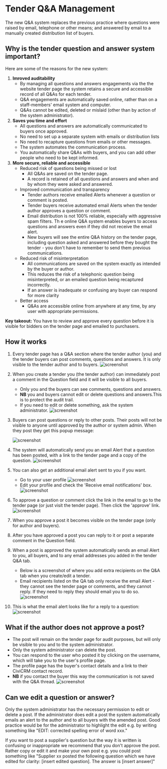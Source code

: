 #  Tender Q&A Management

The new Q&A system replaces the previous practice where questions were raised by email, telephone or other means; and answered by email to a manually created distribution list of buyers.

## Why is the tender question and answer system important?

Here are some of the reasons for the new system:

1. **Imroved auditability**
    - By managing all questions and answers engagements via the the website tender page the system retains a secure and accessible record of all Q&As for each tender.
    - Q&A engagements are automatically saved online, rather than on a staff-members' email system and computer.
    - Q&As cannot be edited, deleted or mislaid (other than by action of the system administrator).
2. **Saves you time and effort**
    - All questions and answers are automatically communicated to buyers once approved.
    - No need to set up a separate system with emails or distribution lists
    - No need to recapture questions from emails or other messages.
    - The system automates the communication process.
    - You automatically share Q&As with buyers, and you can add other people who need to be kept informed.
3. **More secure, reliable and accessible**
    - Reduced risk of questions being missed or lost
        - All Q&As are saved on the tender page.
        - A record is retained of all questions and answers and when and by whom they were asked and answered.
    - Improved communication and transparency
        - Tender authors receive emailed Alerts whenever a question or comment is posted.
        - Tender buyers receive automated email Alerts when the tender author approves a question or comment.
        - Email distribution is not 100% reliable, especially with aggressive spam filters. Th e online Q&A system enables buyers to access questions and answers even if they did not receive the email alert.
        - New buyers will see the entire Q&A history on the tender page, including question asked and answered before they bought the tender - you don't have to remember to send them previous communications.
    - Reduced risk of misinterpretation
        - All communications are saved on the system exactly as intended by the buyer or author.
        - This reduces the risk of a telephonic question being misinterpreted, or an emailed question being recaptured incorrectly. 
        - If an answer is inadequate or confusing any buyer can respond for more clarity
    - Better access
        - Q&As are accessible online from anywhere at any time, by any user with appropriate permissions.

**Key takeout:** You have to review and approve every question before it is visible for bidders on the tender page and emailed to purchasers.

## How it works

1. Every tender page has a Q&A section where the tender author (you) and the tender buyers can post comments, questions and answers. It is only visible to the tender author and to buyers.
![screenshot](../img/tender-qa-1.png)

2. When you create a tender you (the tender author) can immediately post a comment in the Question field and it will be visible to all buyers.

    - Only you and the buyers can see comments, questions and answers.
    - **NB** you and buyers cannot edit or delete questions and answers.This is to protect the audit trail.
    - If you need to edit or delete something, ask the system administrator.
![screenshot](../img/tender-qa-2.png)

3. Buyers can post questions or reply to other posts. Their posts will not be visible to anyone until approved by the author or system admin. When they post they get this popup message:

    ![screenshot](../img/tender-qa-3.png)

4. The system will automatically send you an email Alert that a question has been posted, with a link to the tender page and a copy of the question.
![screenshot](../img/tender-qa-4.png)

5. You can also get an additional email alert sent to you if you want.
    - Go to your user profile
    ![screenshot](../img/tender-qa-5.png)
    - Edit your profile and check the 'Receive email notifications' box.
    ![screenshot](../img/tender-qa-6.png)

6. To approve a question or comment click the link in the email to go to the tender page (or just visit the tender page).
Then click the 'approve' link.
![screenshot](../img/tender-qa-7.png)

7. When you approve a post it becomes visible on the tender page (only for author and buyers).

8. After you have approved a post you can reply to it or post a separate comment in the Question field.

9. When a post is approved the system automatically sends an email Alert to you, all buyers, and to any email addresses you added in the tender Q&A tab.
    - Below is a screenshot of where you add extra recipients on the Q&A tab when you create/edit a tender.
    - Email recipients listed on the QA tab only receive the email Alert - they cannot see the tender page or comments, and they cannot reply. If they need to reply they should email you to do so. 
    ![screenshot](../img/tender-qa-8.png)

10. This is what the email alert looks like for a reply to a question:
![screenshot](../img/tender-qa-9.png)

## What if the author does not approve a post?

- The post will remain on the tender page for audit purposes, but will only be visible to you and to the system administrator.
- Only the system administrator can delete the post.
- You can respond to the user who posted it by clicking on the username, which will take you to the user's profile page.
- The profile page has the buyer's contact details and a link to their CiviCRM contact record. 
- **NB** if you contact the buyer this way the communication is not saved with the Q&A thread.
![screenshot](../img/tender-qa-10.png)

## Can we edit a question or answer?

Only the system administrator has the necessary permission to edit or delete a post. 
If the administrator does edit a post the system automatically emails an alert to the author and to all buyers with the amended post.  Good practice would be for the administrator to highlight the edit e.g. by writing something like "EDIT: corrected spelling error of word xxx."

If you want to post a supplier's question but the way it is written is confusing or inappropriate we recommend that you don't approve the post. Rather copy or edit it and make your own post e.g. you could post something like "Supplier xx posted the following question which we have edited for clarity: [insert edited question]. The answer is [insert answer]"